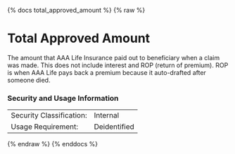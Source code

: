 {% docs total_approved_amount %}
{% raw %}

<a name="total_approved_amount"></a>
# Total Approved Amount
The amount that AAA Life Insurance paid out to beneficiary when a claim was made. This does not 
include interest and ROP (return of premium). ROP is when AAA Life pays back a premium because
it auto-drafted after someone died. 

### Security and Usage Information
|                          |              |
|--------------------------|--------------|
| Security Classification: | Internal     |
| Usage Requirement:       | Deidentified |

{% endraw %}
{% enddocs %}
